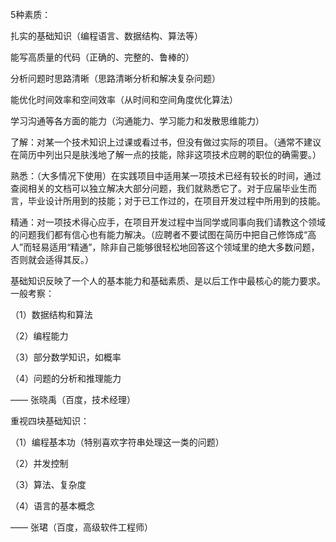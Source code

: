 5种素质：

扎实的基础知识（编程语言、数据结构、算法等）

能写高质量的代码（正确的、完整的、鲁棒的）

分析问题时思路清晰（思路清晰分析和解决复杂问题）

能优化时间效率和空间效率（从时间和空间角度优化算法）

学习沟通等各方面的能力（沟通能力、学习能力和发散思维能力）


了解：对某一个技术知识上过课或看过书，但没有做过实际的项目。（通常不建议在简历中列出只是肤浅地了解一点的技能，除非这项技术应聘的职位的确需要。）

熟悉：（大多情况下使用）在实践项目中适用某一项技术已经有较长的时间，通过查阅相关的文档可以独立解决大部分问题，我们就熟悉它了。对于应届毕业生而言，毕业设计所用到的技能；对于已工作过的，在项目开发过程中所用到的技能。

精通：对一项技术得心应手，在项目开发过程中当同学或同事向我们请教这个领域的问题我们都有信心也有能力解决。（应聘者不要试图在简历中把自己修饰成“高人”而轻易适用“精通”，除非自己能够很轻松地回答这个领域里的绝大多数问题，否则就会适得其反。）

基础知识反映了一个人的基本能力和基础素质、是以后工作中最核心的能力要求。一般考察：

（1）数据结构和算法

（2）编程能力

（3）部分数学知识，如概率

（4）问题的分析和推理能力

—— 张晓禹（百度，技术经理）

重视四块基础知识：

（1）编程基本功（特别喜欢字符串处理这一类的问题）

（2）并发控制

（3）算法、复杂度

（4）语言的基本概念

—— 张珺（百度，高级软件工程师）

